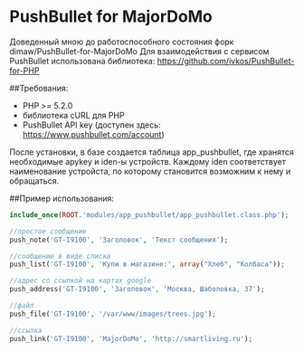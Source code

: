 PushBullet for MajorDoMo
========================
Доведенный мною до работоспособного состояния форк dimaw/PushBullet-for-MajorDoMo
Для взаимодействия с сервисом PushBullet использована библиотека: https://github.com/ivkos/PushBullet-for-PHP

##Требования:
* PHP >= 5.2.0
* библиотека cURL для PHP
* PushBullet API key (доступен здесь: https://www.pushbullet.com/account)

После установки, в базе создается таблица app_pushbullet, где хранятся необходимые apykey и iden-ы устройств.
Каждому iden соответствует наименование устройста, по которому становится возможним к нему и обращаться.

##Пример использования:
```php
include_once(ROOT.'modules/app_pushbullet/app_pushbullet.class.php');

//простое сообщение
push_note('GT-I9100', 'Заголовок', 'Текст сообщения');

//сообщение в виде списка
push_list('GT-I9100', 'Купи в магазине:', array("Хлеб", "Колбаса"));

//адрес со ссылкой на картах google
push_address('GT-I9100', 'Заголовок', 'Москва, Шаболовка, 37');

//файл
push_file('GT-I9100', '/var/www/images/trees.jpg'); 

//ссылка
push_link('GT-I9100', 'MajorDoMo', 'http://smartliving.ru');
```
